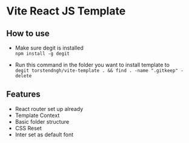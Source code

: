 # Vite React JS Template

## How to use

- Make sure degit is installed<br>
`npm install -g degit`

- Run this command in the folder you want to install template to<br>
`degit torstendngh/vite-template . && find . -name ".gitkeep" -delete`

## Features

- React router set up already
- Template Context
- Basic folder structure
- CSS Reset
- Inter set as default font
